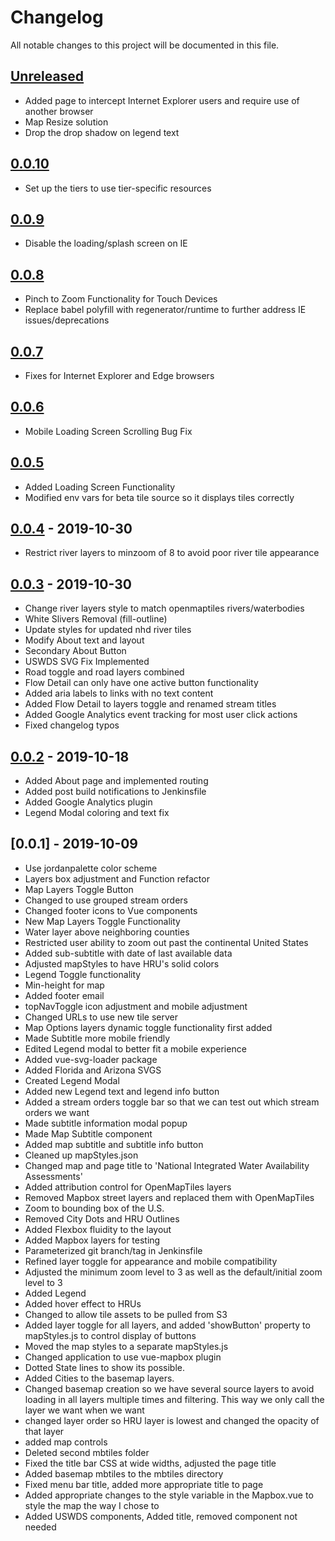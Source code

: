 # Changelog
All notable changes to this project will be documented in this file.

## [Unreleased]
- Added page to intercept Internet Explorer users and require use of another browser
- Map Resize solution
- Drop the drop shadow on legend text

## [0.0.10]
- Set up the tiers to use tier-specific resources

## [0.0.9]
- Disable the loading/splash screen on IE

## [0.0.8]
- Pinch to Zoom Functionality for Touch Devices
- Replace babel polyfill with regenerator/runtime to further address IE issues/deprecations

## [0.0.7]
- Fixes for Internet Explorer and Edge browsers

## [0.0.6]
- Mobile Loading Screen Scrolling Bug Fix

## [0.0.5]
- Added Loading Screen Functionality
- Modified env vars for beta tile source so it displays tiles correctly

## [0.0.4] - 2019-10-30
- Restrict river layers to minzoom of 8 to avoid poor river tile appearance

## [0.0.3] - 2019-10-30
- Change river layers style to match openmaptiles rivers/waterbodies
- White Slivers Removal (fill-outline)
- Update styles for updated nhd river tiles 
- Modify About text and layout
- Secondary About Button
- USWDS SVG Fix Implemented
- Road toggle and road layers combined
- Flow Detail can only have one active button functionality
- Added aria labels to links with no text content
- Added Flow Detail to layers toggle and renamed stream titles
- Added Google Analytics event tracking for most user click actions
- Fixed changelog typos

## [0.0.2] - 2019-10-18
- Added About page and implemented routing
- Added post build notifications to Jenkinsfile
- Added Google Analytics plugin
- Legend Modal coloring and text fix

## [0.0.1] - 2019-10-09
- Use jordanpalette color scheme
- Layers box adjustment and Function refactor
- Map Layers Toggle Button
- Changed to use grouped stream orders
- Changed footer icons to Vue components
- New Map Layers Toggle Functionality
- Water layer above neighboring counties
- Restricted user ability to zoom out past the continental United States
- Added sub-subtitle with date of last available data
- Adjusted mapStyles to have HRU's solid colors
- Legend Toggle functionality
- Min-height for map
- Added footer email
- topNavToggle icon adjustment and mobile adjustment
- Changed URLs to use new tile server
- Map Options layers dynamic toggle functionality first added
- Made Subtitle more mobile friendly
- Edited Legend modal to better fit a mobile experience
- Added vue-svg-loader package
- Added Florida and Arizona SVGS
- Created Legend Modal
- Added new Legend text and legend info button
- Added a stream orders toggle bar so that we can test out which stream orders we want
- Made subtitle information modal popup
- Made Map Subtitle component
- Added map subtitle and subtitle info button
- Cleaned up mapStyles.json
- Changed map and page title to 'National Integrated Water Availability Assessments'
- Added attribution control for OpenMapTiles layers
- Removed Mapbox street layers and replaced them with OpenMapTiles
- Zoom to bounding box of the U.S.
- Removed City Dots and HRU Outlines
- Added Flexbox fluidity to the layout
- Added Mapbox layers for testing 
- Parameterized git branch/tag in Jenkinsfile
- Refined layer toggle for appearance and mobile compatibility
- Adjusted the minimum zoom level to 3 as well as the default/initial zoom level to 3
- Added Legend
- Added hover effect to HRUs
- Changed to allow tile assets to be pulled from S3
- Added layer toggle for all layers, and added 'showButton' property to mapStyles.js to control display of buttons
- Moved the map styles to a separate mapStyles.js 
- Changed application to use vue-mapbox plugin
- Dotted State lines to show its possible.
- Added Cities to the basemap layers.
- Changed basemap creation so  we have several source layers to avoid loading in all layers multiple times and filtering.  This way we only call the layer we want when we want
- changed layer order so HRU layer is lowest and changed the opacity of that layer 
- added map controls
- Deleted second mbtiles folder
- Fixed the title bar CSS at wide widths, adjusted the page title
- Added basemap mbtiles to the mbtiles directory
- Fixed menu bar title, added more appropriate title to page
- Added appropriate changes to the style variable in the Mapbox.vue to style the map the way I chose to
- Added USWDS components, Added title, removed component not needed

[Unreleased]: https://github.com/usgs-makerspace/wbeep-viz/compare/v0.0.10...master
[0.0.10]: https://github.com/usgs-makerspace/wbeep-viz/compare/v0.0.9...v0.0.10
[0.0.9]: https://github.com/usgs-makerspace/wbeep-viz/compare/v0.0.8...v0.0.9
[0.0.8]: https://github.com/usgs-makerspace/wbeep-viz/compare/v0.0.7...v0.0.8
[0.0.8]: https://github.com/usgs-makerspace/wbeep-viz/compare/v0.0.7...v0.0.8
[0.0.7]: https://github.com/usgs-makerspace/wbeep-viz/compare/v0.0.6...v0.0.7
[0.0.6]: https://github.com/usgs-makerspace/wbeep-viz/compare/v0.0.5...v0.0.6
[0.0.5]: https://github.com/usgs-makerspace/wbeep-viz/compare/v0.0.4...v0.0.5
[0.0.4]: https://github.com/usgs-makerspace/wbeep-viz/compare/v0.0.3...v0.0.4
[0.0.3]: https://github.com/usgs-makerspace/wbeep-viz/compare/v0.0.2...v0.0.3
[0.0.2]: https://github.com/usgs-makerspace/wbeep-viz/compare/v0.0.1...v0.0.2
